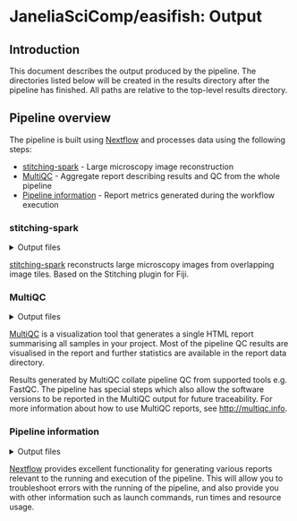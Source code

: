# JaneliaSciComp/easifish: Output

## Introduction

This document describes the output produced by the pipeline. The directories listed below will be created in the results directory after the pipeline has finished. All paths are relative to the top-level results directory.

## Pipeline overview

The pipeline is built using [Nextflow](https://www.nextflow.io/) and processes data using the following steps:

- [stitching-spark](#stitching-spark) - Large microscopy image reconstruction
- [MultiQC](#multiqc) - Aggregate report describing results and QC from the whole pipeline
- [Pipeline information](#pipeline-information) - Report metrics generated during the workflow execution

### stitching-spark

<details markdown="1">
<summary>Output files</summary>

- `<acquisition id>/stitching/`
  - `tiles.json`: multi-view metadata about the acquisition converted from the MVL file
  - `tiles.n5`: imagery converted from CZI to n5 format tiled according to --stitching_block_size
  - `c<channel>-n5.json`: metadata about each channel in tiles.n5
  - `c<channel>-flatfield`: files for flatfield-correction including the calculated brightfield and offset
  - `c<channel>-n5-retiled.json`: metadata after retiling
  - `retiled-images`: retiled images
  - `optimizer-final.txt`: stitching log
  - `c<channel>-n5-retiled-final.json`: metadata output of stitching
  - `export.n5`: final stitched result, tiled according to --retile_z_size

</details>

[stitching-spark](https://github.com/saalfeldlab/stitching-spark) reconstructs large microscopy images from overlapping image tiles. Based on the Stitching plugin for Fiji.

### MultiQC

<details markdown="1">
<summary>Output files</summary>

- `multiqc/`
  - `multiqc_report.html`: a standalone HTML file that can be viewed in your web browser.
  - `multiqc_data/`: directory containing parsed statistics from the different tools used in the pipeline.
  - `multiqc_plots/`: directory containing static images from the report in various formats.

</details>

[MultiQC](http://multiqc.info) is a visualization tool that generates a single HTML report summarising all samples in your project. Most of the pipeline QC results are visualised in the report and further statistics are available in the report data directory.

Results generated by MultiQC collate pipeline QC from supported tools e.g. FastQC. The pipeline has special steps which also allow the software versions to be reported in the MultiQC output for future traceability. For more information about how to use MultiQC reports, see <http://multiqc.info>.

### Pipeline information

<details markdown="1">
<summary>Output files</summary>

- `pipeline_info/`
  - Reports generated by Nextflow: `execution_report.html`, `execution_timeline.html`, `execution_trace.txt` and `pipeline_dag.dot`/`pipeline_dag.svg`.
  - Reports generated by the pipeline: `pipeline_report.html`, `pipeline_report.txt` and `software_versions.yml`. The `pipeline_report*` files will only be present if the `--email` / `--email_on_fail` parameter's are used when running the pipeline.
  - Reformatted samplesheet files used as input to the pipeline: `samplesheet.valid.csv`.
  - Parameters used by the pipeline run: `params.json`.

</details>

[Nextflow](https://www.nextflow.io/docs/latest/tracing.html) provides excellent functionality for generating various reports relevant to the running and execution of the pipeline. This will allow you to troubleshoot errors with the running of the pipeline, and also provide you with other information such as launch commands, run times and resource usage.
